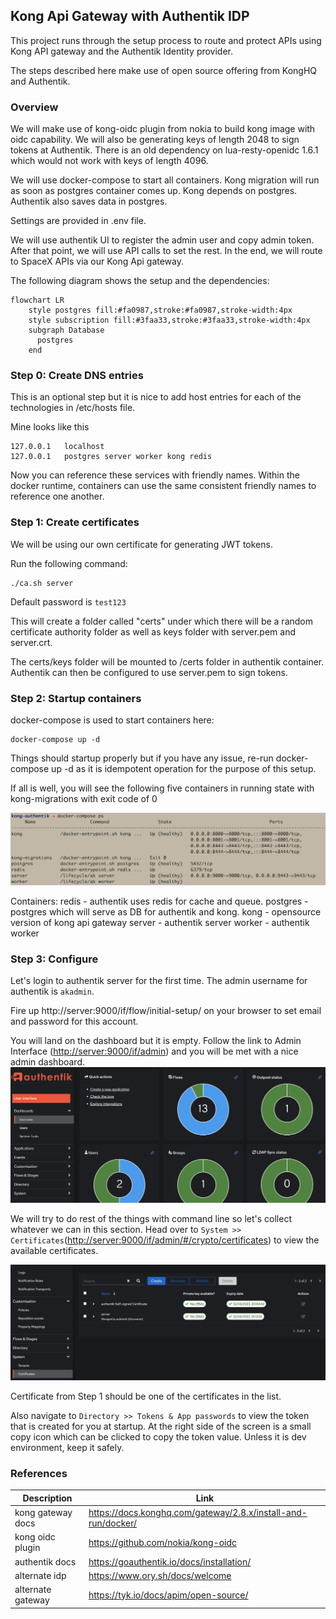 ## Kong Api Gateway with Authentik IDP
This project runs through the setup process to route and protect APIs using Kong API gateway and the Authentik Identity provider.

The steps described here make use of open source offering from KongHQ and Authentik.

### Overview

We will make use of kong-oidc plugin from nokia to build kong image with oidc capability. We will also be generating keys of length 2048 to sign tokens at Authentik. There is an old dependency on lua-resty-openidc 1.6.1 which would not work with keys of length 4096.

We will use docker-compose to start all containers. Kong migration will run as soon as postgres container comes up. Kong depends on postgres. Authentik also saves data in postgres. 

Settings are provided in .env file.

We will use authentik UI to register the admin user and copy admin token. After that point, we will use API calls to set the rest. In the end, we will route to SpaceX APIs via our Kong Api gateway.

The following diagram shows the setup and the dependencies:


```mermaid
flowchart LR
    style postgres fill:#fa0987,stroke:#fa0987,stroke-width:4px
    style subscription fill:#3faa33,stroke:#3faa33,stroke-width:4px
    subgraph Database
      postgres
    end

```

### Step 0: Create DNS entries
This is an optional step but it is nice to add host entries for each of the technologies in /etc/hosts file.

Mine looks like this

```
127.0.0.1   localhost
127.0.0.1   postgres server worker kong redis
```

Now you can reference these services with friendly names. Within the docker runtime, containers can use the same consistent friendly names to reference one another.

### Step 1: Create certificates
We will be using our own certificate for generating JWT tokens. 

Run the following command:

```
./ca.sh server
```
Default password is ```test123```

This will create a folder called "certs" under which there will be a random certificate authority folder as well as keys folder with server.pem and server.crt.

The certs/keys folder will be mounted to /certs folder in authentik container. Authentik can then be configured to use server.pem to sign tokens.

### Step 2: Startup containers
docker-compose is used to start containers here:

```
docker-compose up -d 
```

Things should startup properly but if you have any issue, re-run docker-compose up -d as it is idempotent operation for the purpose of this setup.

If all is well, you will see the following five containers in running state with kong-migrations with exit code of 0

![ps](./assets/ps.png)

Containers:
redis - authentik uses redis for cache and queue.
postgres - postgres which will serve as DB for authentik and kong.
kong - opensource version of kong api gateway
server - authentik server
worker - authentik worker


### Step 3: Configure 

Let's login to authentik server for the first time. 
The admin username for authentik is ```akadmin```.

Fire up http://server:9000/if/flow/initial-setup/ on your browser to set email and password for this account.

You will land on the dashboard but it is empty. Follow the link to Admin Interface ([http://server:9000/if/admin](http://server:9000/if/admin)) and you will be met with a nice admin dashboard.
![admin_dashboard](./assets/admin_dashboard.png)

We will try to do rest of the things with command line so let's collect whatever we can in this section. Head over to ```System >> Certificates```([http://server:9000/if/admin/#/crypto/certificates](http://server:9000/if/admin/#/crypto/certificates)) to view the available certificates.

![certificates](./assets/certificates.png)

Certificate from Step 1 should be one of the certificates in the list.

Also navigate to ```Directory >> Tokens & App passwords``` to view the token that is created for you at startup. At the right side of the screen is a small copy icon which can be clicked to copy the token value. Unless it is dev environment, keep it safely.



### References
|Description|Link|
|---|---|
| kong gateway docs | https://docs.konghq.com/gateway/2.8.x/install-and-run/docker/|
|kong oidc plugin | https://github.com/nokia/kong-oidc|
|authentik docs| https://goauthentik.io/docs/installation/|
|alternate idp |https://www.ory.sh/docs/welcome|
|alternate gateway|https://tyk.io/docs/apim/open-source/|
